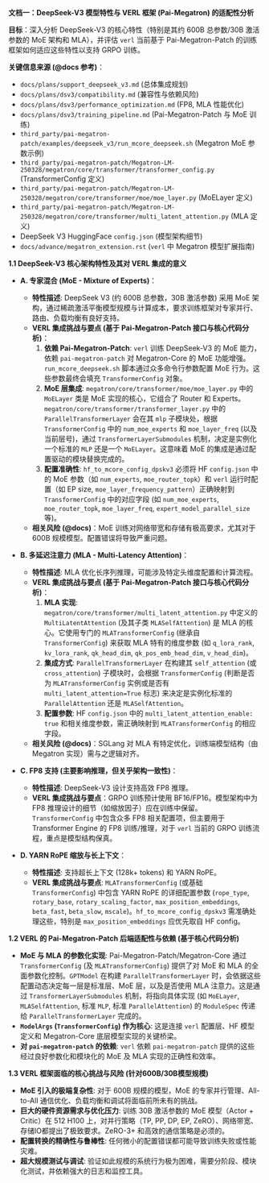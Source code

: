 **文档一：DeepSeek-V3 模型特性与 VERL 框架 (Pai-Megatron) 的适配性分析**

**目标**：深入分析 DeepSeek-V3 的核心特性（特别是其约 600B 总参数/30B 激活参数的 MoE 架构和 MLA），并评估 `verl` 当前基于 Pai-Megatron-Patch 的训练框架如何适应这些特性以支持 GRPO 训练。

**关键信息来源 (@docs 参考)**：
*   `docs/plans/support_deepseek_v3.md` (总体集成规划)
*   `docs/plans/dsv3/compatibility.md` (兼容性与依赖风险)
*   `docs/plans/dsv3/performance_optimization.md` (FP8, MLA 性能优化)
*   `docs/plans/dsv3/training_pipeline.md` (Pai-Megatron-Patch 与 MoE 训练)
*   `third_party/pai-megatron-patch/examples/deepseek_v3/run_mcore_deepseek.sh` (Megatron MoE 参数示例)
*   `third_party/pai-megatron-patch/Megatron-LM-250328/megatron/core/transformer/transformer_config.py` (TransformerConfig 定义)
*   `third_party/pai-megatron-patch/Megatron-LM-250328/megatron/core/transformer/moe/moe_layer.py` (MoELayer 定义)
*   `third_party/pai-megatron-patch/Megatron-LM-250328/megatron/core/transformer/multi_latent_attention.py` (MLA 定义)
*   DeepSeek V3 HuggingFace `config.json` (模型架构细节)
*   `docs/advance/megatron_extension.rst` (`verl` 中 Megatron 模型扩展指南)

**1.1 DeepSeek-V3 核心架构特性及其对 VERL 集成的意义**

*   **A. 专家混合 (MoE - Mixture of Experts)**：
    *   **特性描述**: DeepSeek V3 (约 600B 总参数，30B 激活参数) 采用 MoE 架构，通过稀疏激活平衡模型规模与计算成本，要求训练框架对专家并行、路由、负载均衡有良好支持。
    *   **VERL 集成挑战与要点 (基于 Pai-Megatron-Patch 接口与核心代码分析)**：
        1.  **依赖 Pai-Megatron-Patch**: `verl` 训练 DeepSeek-V3 的 MoE 能力，依赖 `pai-megatron-patch` 对 Megatron-Core 的 MoE 功能增强。`run_mcore_deepseek.sh` 脚本通过众多命令行参数配置 MoE 行为。这些参数最终会填充 `TransformerConfig` 对象。
        2.  **MoE 层集成**: `megatron/core/transformer/moe/moe_layer.py` 中的 `MoELayer` 类是 MoE 实现的核心，它组合了 Router 和 Experts。`megatron/core/transformer/transformer_layer.py` 中的 `ParallelTransformerLayer` 会在其 `mlp` 子模块处，根据 `TransformerConfig` 中的 `num_moe_experts` 和 `moe_layer_freq` (以及当前层号)，通过 `TransformerLayerSubmodules` 机制，决定是实例化一个标准的 `MLP` 还是一个 `MoELayer`。这意味着 MoE 的集成是通过配置驱动的模块替换完成的。
        3.  **配置准确性**: `hf_to_mcore_config_dpskv3` 必须将 HF `config.json` 中的 MoE 参数（如 `num_experts`, `moe_router_topk`）和 `verl` 运行时配置（如 EP size, `moe_layer_frequency_pattern`）正确映射到 `TransformerConfig` 中的对应字段 (如 `num_moe_experts`, `moe_router_topk`, `moe_layer_freq`, `expert_model_parallel_size` 等)。
    *   **相关风险 (@docs)**：MoE 训练对网络带宽和存储有极高要求，尤其对于 600B 规模模型。配置错误将导致严重问题。

*   **B. 多延迟注意力 (MLA - Multi-Latency Attention)**：
    *   **特性描述**: MLA 优化长序列推理，可能涉及特定头维度配置和计算流程。
    *   **VERL 集成挑战与要点 (基于 Pai-Megatron-Patch 接口与核心代码分析)**：
        1.  **MLA 实现**: `megatron/core/transformer/multi_latent_attention.py` 中定义的 `MultiLatentAttention` (及其子类 `MLASelfAttention`) 是 MLA 的核心。它使用专门的 `MLATransformerConfig` (继承自 `TransformerConfig`) 来获取 MLA 特有的维度参数 (如 `q_lora_rank`, `kv_lora_rank`, `qk_head_dim`, `qk_pos_emb_head_dim`, `v_head_dim`)。
        2.  **集成方式**: `ParallelTransformerLayer` 在构建其 `self_attention` (或 `cross_attention`) 子模块时，会根据 `TransformerConfig` (判断是否为 `MLATransformerConfig` 实例或是否有 `multi_latent_attention=True` 标志) 来决定是实例化标准的 `ParallelAttention` 还是 `MLASelfAttention`。
        3.  **配置参数**: HF `config.json` 中的 `multi_latent_attention_enable: true` 和相关维度参数，需正确映射到 `MLATransformerConfig` 的相应字段。
    *   **相关风险 (@docs)**：SGLang 对 MLA 有特定优化，训练端模型结构（由 Megatron 实现）需与之逻辑对齐。

*   **C. FP8 支持 (主要影响推理，但关乎架构一致性)**：
    *   **特性描述**: DeepSeek-V3 设计支持高效 FP8 推理。
    *   **VERL 集成挑战与要点**：GRPO 训练预计使用 BF16/FP16。模型架构中为 FP8 推理设计的细节（如缩放因子）应在训练中保留。`TransformerConfig` 中包含众多 FP8 相关配置项，但主要用于 Transformer Engine 的 FP8 训练/推理，对于 `verl` 当前的 GRPO 训练流程，重点是模型结构保真。

*   **D. YARN RoPE 缩放与长上下文**：
    *   **特性描述**: 支持超长上下文 (128k+ tokens) 和 YARN RoPE。
    *   **VERL 集成挑战与要点**: `MLATransformerConfig` (或基础 `TransformerConfig`) 中包含 YARN RoPE 的详细配置参数 (`rope_type`, `rotary_base`, `rotary_scaling_factor`, `max_position_embeddings`, `beta_fast`, `beta_slow`, `mscale`)。`hf_to_mcore_config_dpskv3` 需准确处理这些，特别是 `max_position_embeddings` 应优先取自 HF config。

**1.2 VERL 的 Pai-Megatron-Patch 后端适配性与依赖 (基于核心代码分析)**

*   **MoE 与 MLA 的参数化实现**: Pai-Megatron-Patch/Megatron-Core 通过 `TransformerConfig` (及 `MLATransformerConfig`) 提供了对 MoE 和 MLA 的全面参数化控制。`GPTModel` 在构建 `ParallelTransformerLayer` 时，会依据这些配置动态决定每一层是标准层、MoE 层，以及是否使用 MLA 注意力。这是通过 `TransformerLayerSubmodules` 机制，将指向具体实现 (如 `MoELayer`, `MLASelfAttention`, 标准 `MLP`, 标准 `ParallelAttention`) 的 `ModuleSpec` 传递给 `ParallelTransformerLayer` 完成的。
*   **`ModelArgs` (`TransformerConfig`) 作为核心**: 这是连接 `verl` 配置层、HF 模型定义和 Megatron-Core 底层模型实现的关键桥梁。
*   **对 `pai-megatron-patch` 的依赖**: `verl` 依赖 `pai-megatron-patch` 提供的这些经过良好参数化和模块化的 MoE 及 MLA 实现的正确性和效率。

**1.3 VERL 框架面临的核心挑战与风险 (针对600B/30B模型规模)**

*   **MoE 引入的极端复杂性**: 对于 600B 规模的模型，MoE 的专家并行管理、All-to-All 通信优化、负载均衡和调试将面临前所未有的挑战。
*   **巨大的硬件资源需求与优化压力**: 训练 30B 激活参数的 MoE 模型（Actor + Critic）在 512 H100 上，对并行策略（TP, PP, DP, EP, ZeRO）、网络带宽、存储IO都提出了极致要求。ZeRO-3+ 和高效的通信策略是必须的。
*   **配置转换的精确性与鲁棒性**: 任何微小的配置错误都可能导致训练失败或性能灾难。
*   **超大规模测试与调试**: 验证如此规模的系统行为极为困难，需要分阶段、模块化测试，并依赖强大的日志和监控工具。